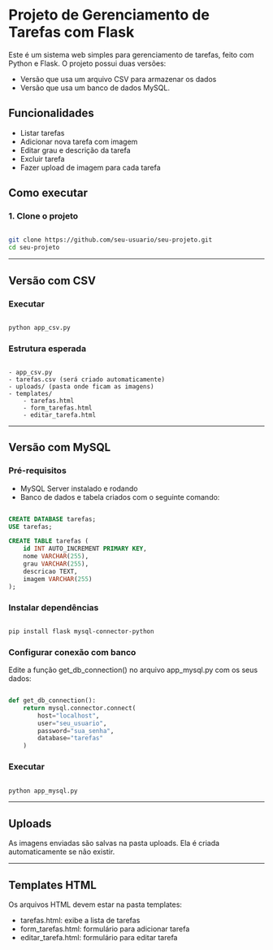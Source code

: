 # Projeto de Gerenciamento de Tarefas com Flask

Este é um sistema web simples para gerenciamento de tarefas, feito com Python e Flask. O projeto possui duas versões:

- Versão que usa um arquivo CSV para armazenar os dados
- Versão que usa um banco de dados MySQL.

## Funcionalidades

- Listar tarefas
- Adicionar nova tarefa com imagem
- Editar grau e descrição da tarefa
- Excluir tarefa
- Fazer upload de imagem para cada tarefa

## Como executar

### 1. Clone o projeto

```bash

git clone https://github.com/seu-usuario/seu-projeto.git
cd seu-projeto

```

---

## Versão com CSV

### Executar

```bash

python app_csv.py

```

### Estrutura esperada

```

- app_csv.py
- tarefas.csv (será criado automaticamente)
- uploads/ (pasta onde ficam as imagens)
- templates/
    - tarefas.html
    - form_tarefas.html
    - editar_tarefa.html

```

---

## Versão com MySQL

### Pré-requisitos

- MySQL Server instalado e rodando
- Banco de dados e tabela criados com o seguinte comando:

```sql

CREATE DATABASE tarefas;
USE tarefas;

CREATE TABLE tarefas (
    id INT AUTO_INCREMENT PRIMARY KEY,
    nome VARCHAR(255),
    grau VARCHAR(255),
    descricao TEXT,
    imagem VARCHAR(255)
);

```

### Instalar dependências

```bash

pip install flask mysql-connector-python

```

### Configurar conexão com banco

Edite a função get_db_connection() no arquivo app_mysql.py com os seus dados:

```python

def get_db_connection():
    return mysql.connector.connect(
        host="localhost",
        user="seu_usuario",
        password="sua_senha",
        database="tarefas"
    )

```

### Executar

```bash

python app_mysql.py

```

---

## Uploads

As imagens enviadas são salvas na pasta uploads. Ela é criada automaticamente se não existir.

---

## Templates HTML

Os arquivos HTML devem estar na pasta templates:

- tarefas.html: exibe a lista de tarefas
- form_tarefas.html: formulário para adicionar tarefa
- editar_tarefa.html: formulário para editar tarefa